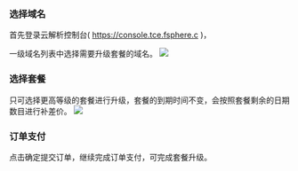 ### 选择域名
首先登录云解析控制台( https://console.tce.fsphere.c )，

一级域名列表中选择需要升级套餐的域名。
![](http://imgcache.tce.fsphere.cn/image/mc.qcloudimg.com/static/img/45d361c6b77b28586a2fe98925c4491f/1.png)

### 选择套餐
只可选择更高等级的套餐进行升级，套餐的到期时间不变，会按照套餐剩余的日期数目进行补差价。
![](http://imgcache.tce.fsphere.cn/image/mc.qcloudimg.com/static/img/a3b18cbf9f8284c49427576763bc322e/2.png)

### 订单支付
点击确定提交订单，继续完成订单支付，可完成套餐升级。
